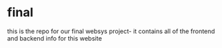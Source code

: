# final
this is the repo for our final websys project- it contains all of the frontend and backend info for this website
